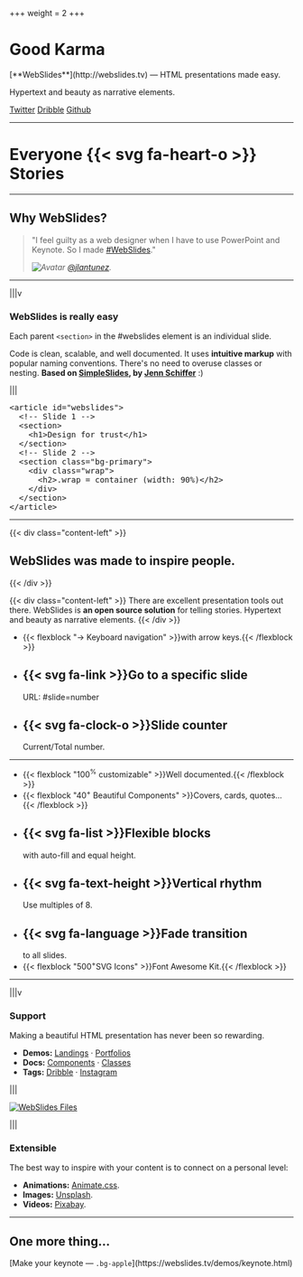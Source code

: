 +++
weight = 2
+++
<!--: .wrap .aligncenter -->

# <!--: .text-landing --> Good Karma

<!--: .text-intro -->[**WebSlides**](http://webslides.tv) &mdash; HTML presentations made easy. <br>
Hypertext and beauty as narrative elements.

[Twitter](https://twitter.com/webslides)
[Dribble](https://dribbble.com/tags/webslides)
[Github](https://github.com/webslides/webslides)

---
<!--: .wrap .fadeInUp bg=bg-black bg=aligncenter bgimage=frame|https://source.unsplash.com/OkAAx4mI2Hc/ -->

# Everyone {{< svg fa-heart-o >}} Stories

---
<!--: .wrap ..content-center -->

## **Why WebSlides?**

<blockquote>
  <p>"I feel guilty as a web designer when I have to use PowerPoint and Keynote. So I made <a href="https://twitter.com/search?q=%23webslides&amp;src=typd">#WebSlides</a>."</p>
  <p><cite> <img class="avatar-40" src="https://raw.githubusercontent.com/webslides/WebSlides/master/static/images/avatar.jpg" alt="Avatar"> <a href="http://twitter.com/jlantunez/">@jlantunez</a>.</cite></p>
</blockquote>

---
<!--: .wrap -->

|||v

### **WebSlides is really easy**
<!--: .text-intro -->Each parent <code>&lt;section&gt;</code> in the #webslides element is an individual slide.

Code is clean, scalable, and well documented. It uses **intuitive markup** with popular naming conventions. There's no need to overuse classes or nesting. **Based on [SimpleSlides](https://github.com/jennschiffer/SimpleSlides), by [Jenn Schiffer](http://jennmoney.biz)** :)

|||

<pre>&lt;article id="webslides"&gt;
  <span class="code-comment">&lt;!-- Slide 1 --&gt;</span>
  &lt;section&gt;
    &lt;h1&gt;Design for trust&lt;/h1&gt;
  &lt;/section&gt;
  <span class="code-comment">&lt;!-- Slide 2 --&gt;</span>
  &lt;section class="bg-primary"&gt;
    &lt;div class="wrap"&gt;
      &lt;h2&gt;.wrap = container (width: 90%)&lt;/h2&gt;
    &lt;/div&gt;
  &lt;/section&gt;
&lt;/article&gt;
</pre>

---
<!--: .wrap -->

{{< div class="content-left" >}}
## WebSlides was made to inspire people.
{{< /div >}}

{{< div class="content-left" >}}
There are excellent presentation tools out there. WebSlides is **an open source solution** for telling stories. Hypertext and beauty as narrative elements.
{{< /div >}}

<!--: .flexblock features -->
- {{< flexblock "<span>&rarr;</span> Keyboard navigation" >}}with arrow keys.{{< /flexblock >}}
- <div><h2>{{< svg fa-link >}}Go to a specific slide</h2>URL: #slide=number</div>
- <div><h2>{{< svg fa-clock-o >}}Slide counter</h2>Current/Total number.</div>

---
<!--: .wrap -->

<!--: .flexblock features  -->
- {{< flexblock "<span>100<sup>%</sup></span> customizable" >}}Well documented.{{< /flexblock >}}
- {{< flexblock "<span>40<sup>+</sup></span> Beautiful Components" >}}Covers, cards, quotes...{{< /flexblock >}}
- <div><h2>{{< svg fa-list >}}Flexible blocks</h2>with auto-fill and equal height.</div>
- <div><h2>{{< svg fa-text-height >}}Vertical rhythm</h2>Use multiples of 8.</div>
- <div><h2>{{< svg fa-language >}}Fade transition</h2>to all slides.</div>
- {{< flexblock "<span>500<sup>+</sup></span>SVG Icons" >}}Font Awesome Kit.{{< /flexblock >}}

---
<!--： .wrap -->

|||v

### Support

Making a beautiful HTML presentation has never been so rewarding.

<!--: .description -->
- **Demos:** [Landings](https://webslides.tv/demos/landings) &middot; [Portfolios](https://webslides.tv/demos/portfolios.html)
- **Docs:** [Components](https://webslides.tv/demos/components.html) &middot; [Classes](https://webslides.tv/demos/classes.html)
- **Tags:** [Dribble](https://dribbble.com/tags/webslides) &middot; [Instagram](https://instagram.com/webslides)

|||

[<img class="aligncenter" src="https://raw.githubusercontent.com/webslides/WebSlides/master/static/images/setup.png" alt="WebSlides Files">](https://github.com/webslides/webslides")

|||

### Extensible

The best way to inspire with your content is to connect on a personal level:

<!--: .description  -->
- **Animations:** [Animate.css](https://github.com/daneden/animate.css/).
- **Images:** [Unsplash](http://unsplash.com).
- **Videos:** [Pixabay](https://pixabay.com/en/videos).

---
<!--: bg=bg-apple bg=aligncenter .wrap bgimage=https://webslides.tv/static/images/tim-cook.png bgpos=right-bottom -->

## One more thing...

<!--: .fadeInUp -->[Make your keynote &mdash; <code>.bg-apple</code>](https://webslides.tv/demos/keynote.html)
